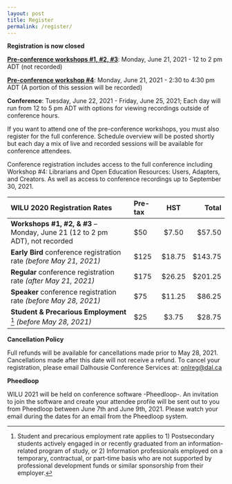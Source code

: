 ```yaml
---
layout: post
title: Register
permalink: /register/
---
```


**Registration is now closed**

**[Pre-conference workshops #1, #2, #3](/program/workshops)**: Monday, June 21, 2021 - 12 to 2 pm ADT (not recorded)

**[Pre-conference workshop #4](/program/workshops)**: Monday, June 21, 2021 - 2:30 to 4:30 pm ADT (A portion of this session will be recorded)

**Conference**: Tuesday, June 22, 2021 - Friday, June 25, 2021; Each day will run from 12 to 5 pm ADT with options for viewing recordings outside of conference hours.

If you want to attend one of the pre-conference workshops, you must also register for the full conference. Schedule overview will be posted shortly but each day a mix of live and recorded sessions will be available for conference attendees.

Conference registration includes access to the full conference including Workshop #4: Librarians and Open Education Resources: Users, Adapters, and Creators. As well as access to conference recordings up to September 30, 2021.

| WILU 2020 Registration Rates | Pre-tax  | HST | Total |
|:--|:--|:--:|--:|
| **Workshops #1, #2, & #3** – Monday, June 21 (12 to 2 pm ADT), not recorded | $50 | $7.50 | $57.50 |
| **Early Bird** conference registration rate *(before May 21, 2021)* | $125 | $18.75 | $143.75 |
| **Regular** conference registration rate *(after May 21, 2021)* | $175  | $26.25 | $201.25 |
| **Speaker** conference registration rate *(before May 28, 2021)* | $75 | $11.25 | $86.25 |
| **Student & Precarious Employment** [^1] *(before May 28, 2021)* | $25  | $3.75  | $28.75 |

[^1]: Student and precarious employment rate applies to 1) Postsecondary students actively engaged in or recently graduated from an information-related program of study, or 2) Information professionals employed on a temporary, contractual, or part-time basis who are not supported by professional development funds or similar sponsorship from their employer.

**Cancellation Policy**

Full refunds will be available for cancellations made prior to May 28, 2021. Cancellations made after this date will not receive a refund. To cancel your registration, please email Dalhousie Conference Services at: onlreg@dal.ca

**Pheedloop**

WILU 2021 will be held on conference software -Pheedloop-. An invitation to join the software and create your attendee profile will be sent out to you from Pheedloop between June 7th and June 9th, 2021. Please watch your email during the dates for an email from the Pheedloop system.
